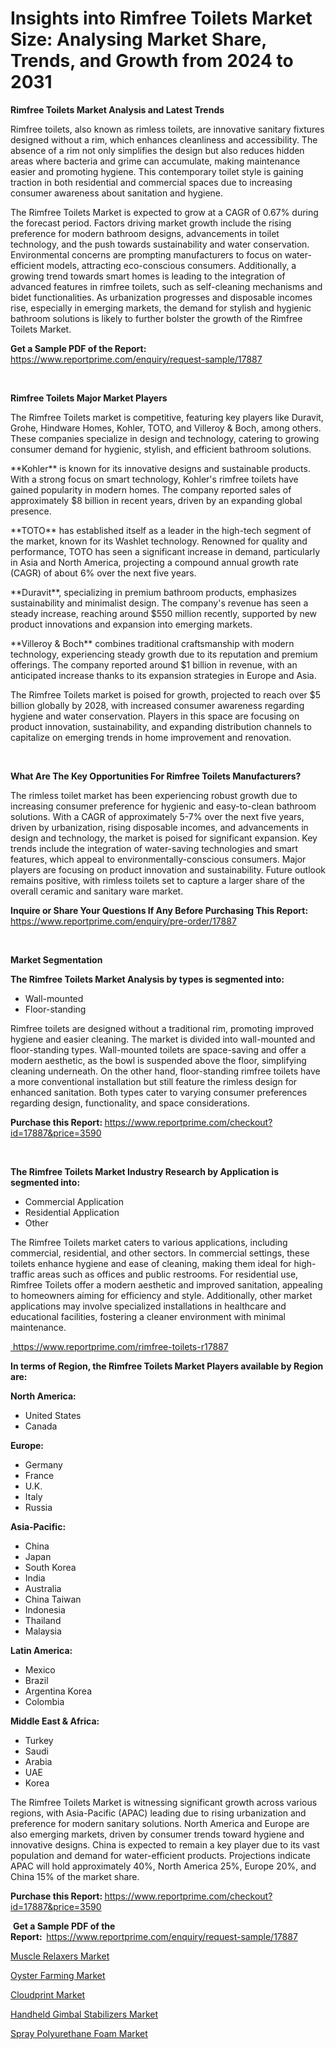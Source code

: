 <p><h1>Insights into Rimfree Toilets Market Size: Analysing Market Share, Trends, and Growth from 2024 to 2031</h1></p><p><strong>Rimfree Toilets Market Analysis and Latest Trends</strong></p>
<p><p>Rimfree toilets, also known as rimless toilets, are innovative sanitary fixtures designed without a rim, which enhances cleanliness and accessibility. The absence of a rim not only simplifies the design but also reduces hidden areas where bacteria and grime can accumulate, making maintenance easier and promoting hygiene. This contemporary toilet style is gaining traction in both residential and commercial spaces due to increasing consumer awareness about sanitation and hygiene.</p><p>The Rimfree Toilets Market is expected to grow at a CAGR of 0.67% during the forecast period. Factors driving market growth include the rising preference for modern bathroom designs, advancements in toilet technology, and the push towards sustainability and water conservation. Environmental concerns are prompting manufacturers to focus on water-efficient models, attracting eco-conscious consumers. Additionally, a growing trend towards smart homes is leading to the integration of advanced features in rimfree toilets, such as self-cleaning mechanisms and bidet functionalities. As urbanization progresses and disposable incomes rise, especially in emerging markets, the demand for stylish and hygienic bathroom solutions is likely to further bolster the growth of the Rimfree Toilets Market.</p></p>
<p><strong>Get a Sample PDF of the Report:&nbsp;</strong> <a href="https://www.reportprime.com/enquiry/request-sample/17887?utm_campaign=104&utm_medium=2&utm_source=Github&utm_content=ia&utm_term=20112024&utm_id=rimfree-toilets">https://www.reportprime.com/enquiry/request-sample/17887</a></p>
<p>&nbsp;</p>
<p><strong>Rimfree Toilets Major Market Players</strong></p>
<p><p>The Rimfree Toilets market is competitive, featuring key players like Duravit, Grohe, Hindware Homes, Kohler, TOTO, and Villeroy & Boch, among others. These companies specialize in design and technology, catering to growing consumer demand for hygienic, stylish, and efficient bathroom solutions.</p><p>**Kohler** is known for its innovative designs and sustainable products. With a strong focus on smart technology, Kohler's rimfree toilets have gained popularity in modern homes. The company reported sales of approximately $8 billion in recent years, driven by an expanding global presence.</p><p>**TOTO** has established itself as a leader in the high-tech segment of the market, known for its Washlet technology. Renowned for quality and performance, TOTO has seen a significant increase in demand, particularly in Asia and North America, projecting a compound annual growth rate (CAGR) of about 6% over the next five years.</p><p>**Duravit**, specializing in premium bathroom products, emphasizes sustainability and minimalist design. The company's revenue has seen a steady increase, reaching around $550 million recently, supported by new product innovations and expansion into emerging markets.</p><p>**Villeroy & Boch** combines traditional craftsmanship with modern technology, experiencing steady growth due to its reputation and premium offerings. The company reported around $1 billion in revenue, with an anticipated increase thanks to its expansion strategies in Europe and Asia.</p><p>The Rimfree Toilets market is poised for growth, projected to reach over $5 billion globally by 2028, with increased consumer awareness regarding hygiene and water conservation. Players in this space are focusing on product innovation, sustainability, and expanding distribution channels to capitalize on emerging trends in home improvement and renovation.</p></p>
<p>&nbsp;</p>
<p><strong>What Are The Key Opportunities For Rimfree Toilets Manufacturers?</strong></p>
<p><p>The rimless toilet market has been experiencing robust growth due to increasing consumer preference for hygienic and easy-to-clean bathroom solutions. With a CAGR of approximately 5-7% over the next five years, driven by urbanization, rising disposable incomes, and advancements in design and technology, the market is poised for significant expansion. Key trends include the integration of water-saving technologies and smart features, which appeal to environmentally-conscious consumers. Major players are focusing on product innovation and sustainability. Future outlook remains positive, with rimless toilets set to capture a larger share of the overall ceramic and sanitary ware market.</p></p>
<p><strong>Inquire or Share Your Questions If Any Before Purchasing This Report:</strong> <a href="https://www.reportprime.com/enquiry/pre-order/17887?utm_campaign=104&utm_medium=2&utm_source=Github&utm_content=ia&utm_term=20112024&utm_id=rimfree-toilets">https://www.reportprime.com/enquiry/pre-order/17887</a></p>
<p>&nbsp;</p>
<p><strong>Market Segmentation</strong></p>
<p><strong>The Rimfree Toilets Market Analysis by types is segmented into:</strong></p>
<p><ul><li>Wall-mounted</li><li>Floor-standing</li></ul></p>
<p><p>Rimfree toilets are designed without a traditional rim, promoting improved hygiene and easier cleaning. The market is divided into wall-mounted and floor-standing types. Wall-mounted toilets are space-saving and offer a modern aesthetic, as the bowl is suspended above the floor, simplifying cleaning underneath. On the other hand, floor-standing rimfree toilets have a more conventional installation but still feature the rimless design for enhanced sanitation. Both types cater to varying consumer preferences regarding design, functionality, and space considerations.</p></p>
<p><strong>Purchase this Report:&nbsp;</strong><a href="https://www.reportprime.com/checkout?id=17887&price=3590&utm_campaign=104&utm_medium=2&utm_source=Github&utm_content=ia&utm_term=20112024&utm_id=rimfree-toilets">https://www.reportprime.com/checkout?id=17887&price=3590</a></p>
<p>&nbsp;</p>
<p><strong>The Rimfree Toilets Market Industry Research by Application is segmented into:</strong></p>
<p><ul><li>Commercial Application</li><li>Residential Application</li><li>Other</li></ul></p>
<p><p>The Rimfree Toilets market caters to various applications, including commercial, residential, and other sectors. In commercial settings, these toilets enhance hygiene and ease of cleaning, making them ideal for high-traffic areas such as offices and public restrooms. For residential use, Rimfree Toilets offer a modern aesthetic and improved sanitation, appealing to homeowners aiming for efficiency and style. Additionally, other market applications may involve specialized installations in healthcare and educational facilities, fostering a cleaner environment with minimal maintenance.</p></p>
<p><a href="https://www.reportprime.com/rimfree-toilets-r17887?utm_campaign=104&utm_medium=2&utm_source=Github&utm_content=ia&utm_term=20112024&utm_id=rimfree-toilets">&nbsp;https://www.reportprime.com/rimfree-toilets-r17887</a></p>
<p><strong>In terms of Region, the Rimfree Toilets Market Players available by Region are:</strong></p>
<p>
    <p> <strong> North America: </strong>
        <ul>
            <li>United States</li>
            <li>Canada</li>
        </ul>
        </p> 
    <p> <strong> Europe: </strong>
        <ul>
            <li>Germany</li>
            <li>France</li>
            <li>U.K.</li>
            <li>Italy</li>
            <li>Russia</li>
        </ul>
        </p> 
    <p> <strong> Asia-Pacific: </strong>
        <ul>
            <li>China</li>
            <li>Japan</li>
            <li>South Korea</li>
            <li>India</li>
            <li>Australia</li>
            <li>China Taiwan</li>
            <li>Indonesia</li>
            <li>Thailand</li>
            <li>Malaysia</li>
        </ul>
        </p> 
    <p> <strong> Latin America: </strong>
        <ul>
            <li>Mexico</li>
            <li>Brazil</li>
            <li>Argentina Korea</li>
            <li>Colombia</li>
        </ul>
        </p> 
    <p> <strong> Middle East & Africa: </strong>
        <ul>
            <li>Turkey</li>
            <li>Saudi</li>
            <li>Arabia</li>
            <li>UAE</li>
            <li>Korea</li>
        </ul>
    </p>
    </p>
<p><p>The Rimfree Toilets Market is witnessing significant growth across various regions, with Asia-Pacific (APAC) leading due to rising urbanization and preference for modern sanitary solutions. North America and Europe are also emerging markets, driven by consumer trends toward hygiene and innovative designs. China is expected to remain a key player due to its vast population and demand for water-efficient products. Projections indicate APAC will hold approximately 40%, North America 25%, Europe 20%, and China 15% of the market share.</p></p>
<p><strong>Purchase this Report: </strong><a href="https://www.reportprime.com/checkout?id=17887&price=3590&utm_campaign=104&utm_medium=2&utm_source=Github&utm_content=ia&utm_term=20112024&utm_id=rimfree-toilets">https://www.reportprime.com/checkout?id=17887&price=3590</a></p>
<p>&nbsp;<strong>Get a Sample PDF of the Report:&nbsp;&nbsp;</strong><a href="https://www.reportprime.com/enquiry/request-sample/17887?utm_campaign=104&utm_medium=2&utm_source=Github&utm_content=ia&utm_term=20112024&utm_id=rimfree-toilets">https://www.reportprime.com/enquiry/request-sample/17887</a></p>
<p><strong></strong></p>
<p><p><a href="https://issuu.com/reportprime-2/docs/muscle-relaxers-market-size-2030.pp_cb04c084f244e1?utm_campaign=104&utm_medium=2&utm_source=Github&utm_content=ia&utm_term=20112024&utm_id=rimfree-toilets">Muscle Relaxers Market</a></p><p><a href="https://www.linkedin.com/pulse/oyster-farming-market-ecosystem-competitive-landscape-strategic-7zvhe?utm_campaign=104&utm_medium=2&utm_source=Github&utm_content=ia&utm_term=20112024&utm_id=rimfree-toilets">Oyster Farming Market</a></p><p><a href="https://issuu.com/reportprime-2/docs/cloudprint-market-size-2030.pptx_7ed4dacb82ac67?utm_campaign=104&utm_medium=2&utm_source=Github&utm_content=ia&utm_term=20112024&utm_id=rimfree-toilets">Cloudprint Market</a></p><p><a href="https://www.linkedin.com/pulse/emerging-trends-handheld-gimbal-stabilizers-market-lsenc?utm_campaign=104&utm_medium=2&utm_source=Github&utm_content=ia&utm_term=20112024&utm_id=rimfree-toilets">Handheld Gimbal Stabilizers Market</a></p><p><a href="https://www.linkedin.com/pulse/spray-polyurethane-foam-market-research-report-forecast-0oaxe?utm_campaign=104&utm_medium=2&utm_source=Github&utm_content=ia&utm_term=20112024&utm_id=rimfree-toilets">Spray Polyurethane Foam Market</a></p></p>